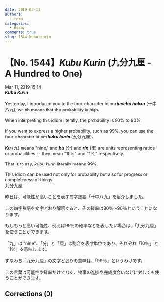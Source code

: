 ```yaml
---
date: 2019-03-11
authors:
  - toru
categories:
  - Essay
comments: true
slug: 1544_kubu-kurin
---
```


# 【No. 1544】<strong><em>Kubu Kurin</strong></em> (九分九厘 - A Hundred to One)
<div class="date">Mar 11, 2019 15:14</div>
<div id="post"><div id="body_show_ori">
<strong><em>Kubu Kurin</strong></em><br/><br/>Yesterday, I introduced you to the four-character idiom <strong><em>jucchū hakku</em></strong> (十中八九), which means that the probability is high.<br/><br/>When interpreting this idiom literally, the probability is 80% to 90%.<br/><br/>If you want to express a higher probability, such as 99%, you can use the four-character idiom <strong><em>kubu kurin</em></strong> (九分九厘).<br/><br/><strong><em>Ku</em></strong> (九) means "nine," and <strong><em>bu</em></strong> (分) and <strong><em>rin</em></strong> (里) are units representing ratios or probabilities -- they mean "10%" and "1%," respectively.<br/><br/>That is to say, <em>kubu kurin</em> literally means 99%.<br/><br/>This idiom can be used not only for probability but also for progress or completeness of things.
</div></div>

<!-- more -->

<div id="post_ja"><div id="body_show_mo">
九分九厘<br/><br/>昨日は、可能性が高いことを表す四字熟語「十中八九」を紹介しました。<br/><br/>この四字熟語を文字どおり解釈すると、その確率は80％～90％ということになります。<br/><br/>もしもっと高い可能性、例えば99％の確率などを表したい場合は、「九分九厘」を使うことができます。<br/><br/>「九」は "nine"、「分」と「厘」は割合を表す単位であり、それぞれ「10％」と「1％」を意味します。<br/><br/>すなわち「九分九厘」の文字どおりの意味は、「99％」というわけです。<br/><br/>この言葉は可能性や確率だけでなく、物事の進捗や完成度合いなどに対しても使うことができます。
</div></div>

## Corrections (0)
